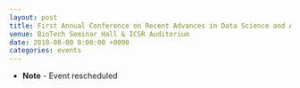 ```yaml
---
layout: post
title: First Annual Conference on Recent Advances in Data Science and AI
venue: BioTech Seminar Hall & ICSR Auditorium
date: 2018-08-00 0:00:00 +0000
categories: events
---
```

<ul class="mb-5" >
        <li><b>Note</b> - Event rescheduled 
                           
